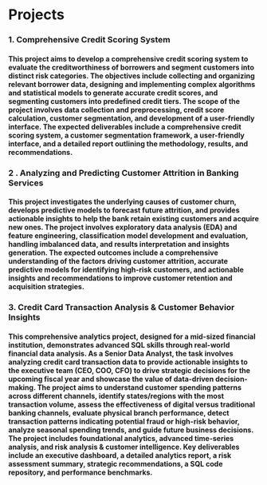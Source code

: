 # Projects


### 1. Comprehensive Credit Scoring System
   
#### This project aims to develop a comprehensive credit scoring system to evaluate the creditworthiness of borrowers and segment customers into distinct risk categories. The objectives include collecting and organizing relevant borrower data, designing and implementing complex algorithms and statistical models to generate accurate credit scores, and segmenting customers into predefined credit tiers. The scope of the project involves data collection and preprocessing, credit score calculation, customer segmentation, and development of a user-friendly interface. The expected deliverables include a comprehensive credit scoring system, a customer segmentation framework, a user-friendly interface, and a detailed report outlining the methodology, results, and recommendations.

### 2 . Analyzing and Predicting Customer Attrition in Banking Services

#### This project investigates the underlying causes of customer churn, develops predictive models to forecast future attrition, and provides actionable insights to help the bank retain existing customers and acquire new ones. The project involves exploratory data analysis (EDA) and feature engineering, classification model development and evaluation, handling imbalanced data, and results interpretation and insights generation. The expected outcomes include a comprehensive understanding of the factors driving customer attrition, accurate predictive models for identifying high-risk customers, and actionable insights and recommendations to improve customer retention and acquisition strategies.


### 3. Credit Card Transaction Analysis & Customer Behavior Insights
#### This comprehensive analytics project, designed for a mid-sized financial institution, demonstrates advanced SQL skills through real-world financial data analysis. As a Senior Data Analyst, the task involves analyzing credit card transaction data to provide actionable insights to the executive team (CEO, COO, CFO) to drive strategic decisions for the upcoming fiscal year and showcase the value of data-driven decision-making. The project aims to understand customer spending patterns across different channels, identify states/regions with the most transaction volume, assess the effectiveness of digital versus traditional banking channels, evaluate physical branch performance, detect transaction patterns indicating potential fraud or high-risk behavior, analyze seasonal spending trends, and guide future business decisions. The project includes foundational analytics, advanced time-series analysis, and risk analysis & customer intelligence. Key deliverables include an executive dashboard, a detailed analytics report, a risk assessment summary, strategic recommendations, a SQL code repository, and performance benchmarks.
